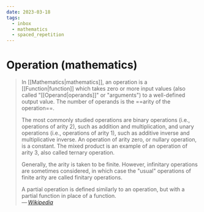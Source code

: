 ```yaml
---
date: 2023-03-18
tags:
  - inbox
  - mathematics
  - spaced_repetition
---
```


# Operation (mathematics)

> In [[Mathematics|mathematics]], an operation is a [[Function|function]]
> which takes zero or more input values (also called "[[Operand|operands]]" or
> "arguments") to a well-defined output value. The number of operands is the
> ==arity of the operation==.
>
> The most commonly studied operations are binary operations (i.e., operations
> of arity 2), such as addition and multiplication, and unary operations (i.e.,
> operations of arity 1), such as additive inverse and multiplicative inverse.
> An operation of arity zero, or nullary operation, is a constant. The mixed
> product is an example of an operation of arity 3, also called ternary
> operation.
>
> Generally, the arity is taken to be finite. However, infinitary operations are
> sometimes considered, in which case the "usual" operations of finite arity are
> called finitary operations.
>
> A partial operation is defined similarly to an operation, but with a partial
> function in place of a function.\
> — <cite>[Wikipedia](https://en.wikipedia.org/wiki/Operation_\(mathematics\))</cite>

